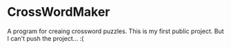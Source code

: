 CrossWordMaker
==============

A program for creaing crossword puzzles. This is my first public project.
But I can't push the project... :(
